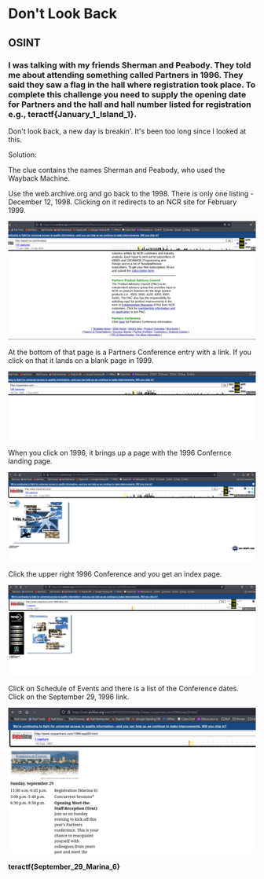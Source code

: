 # Don't Look Back

## OSINT

### I was talking with my friends Sherman and Peabody.  They told me about attending something called Partners in 1996.  They said they saw a flag in the hall where registration took place.  To complete this challenge you need to supply the opening date for Partners and the hall and hall number listed for registration e.g., teractf{January_1_Island_1}.  

Don't look back, a new day is breakin'.  It's been too long since I looked at this.


Solution:

The clue contains the names Sherman and Peabody, who used the Wayback Machine.  

Use the web.archive.org and go back to the 1998.  There is only one listing - December 12, 1998.  Clicking on it redirects to an NCR site for February 1999.  

![landing](./landing_1999.png)

At the bottom of that page is a Partners Conference entry with a link.  If you click on that it lands on a blank page in 1999.  

![blank](./partners_blank.png)

When you click on 1996, it brings up a page with the 1996 Confernce landing page.

![landing](./partners_1996.png)

Click the upper right 1996 Conference and you get an index page.

![landing](./partners_index.png)

Click on Schedule of Events and there is a list of the Conference dates.  Click on the September 29, 1996 link.

![sunday](./partners_sunday.png)

**teractf{September_29_Marina_6}**




